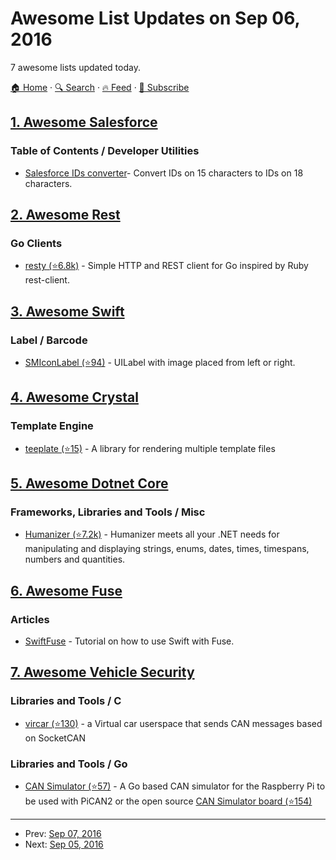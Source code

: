 # Awesome List Updates on Sep 06, 2016

7 awesome lists updated today.

[🏠 Home](/README.md) · [🔍 Search](https://www.trackawesomelist.com/search/) · [🔥 Feed](https://www.trackawesomelist.com/rss.xml) · [📮 Subscribe](https://trackawesomelist.us17.list-manage.com/subscribe?u=d2f0117aa829c83a63ec63c2f&id=36a103854c)



## [1. Awesome Salesforce](/content/mailtoharshit/awesome-salesforce/README.md)

### Table of Contents / Developer Utilities

*   [Salesforce IDs converter](https://www.adminbooster.com/tool/15to18)- Convert IDs on 15 characters to IDs on 18 characters.

## [2. Awesome Rest](/content/marmelab/awesome-rest/README.md)

### Go Clients

*   [resty (⭐6.8k)](https://github.com/go-resty/resty) - Simple HTTP and REST client for Go inspired by Ruby rest-client.

## [3. Awesome Swift](/content/matteocrippa/awesome-swift/README.md)

### Label / Barcode

*   [SMIconLabel (⭐94)](https://github.com/anatoliyv/SMIconLabel) - UILabel with image placed from left or right.

## [4. Awesome Crystal](/content/veelenga/awesome-crystal/README.md)

### Template Engine

*   [teeplate (⭐15)](https://github.com/mosop/teeplate) - A library for rendering multiple template files

## [5. Awesome Dotnet Core](/content/thangchung/awesome-dotnet-core/README.md)

### Frameworks, Libraries and Tools / Misc

*   [Humanizer (⭐7.2k)](https://github.com/Humanizr/Humanizer) - Humanizer meets all your .NET needs for manipulating and displaying strings, enums, dates, times, timespans, numbers and quantities.

## [6. Awesome Fuse](/content/fuse-compound/awesome-fuse/README.md)

### Articles

*   [SwiftFuse](https://github.com/YugoCode/SwiftFuse/blob/master/README.md) - Tutorial on how to use Swift with Fuse.

## [7. Awesome Vehicle Security](/content/jaredthecoder/awesome-vehicle-security/README.md)

### Libraries and Tools / C

*   [vircar (⭐130)](https://github.com/dn5/vircar) - a Virtual car userspace that sends CAN messages based on SocketCAN

### Libraries and Tools / Go

*   [CAN Simulator (⭐57)](https://github.com/carloop/simulator-program) - A Go based CAN simulator for the Raspberry Pi to be used with PiCAN2 or the open source [CAN Simulator board (⭐154)](https://github.com/carloop/simulator)

---

- Prev: [Sep 07, 2016](/content/2016/09/07/README.md)
- Next: [Sep 05, 2016](/content/2016/09/05/README.md)